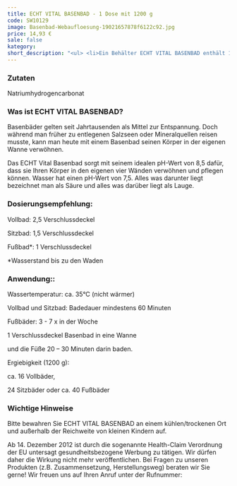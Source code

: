 ```yaml
---
title: ECHT VITAL BASENBAD - 1 Dose mit 1200 g
code: SW10129
image: Basenbad-Webaufloesung-19021657878f6122c92.jpg
price: 14,93 €
sale: false
kategory:
short_description: "<ul> <li>Ein Behälter ECHT VITAL BASENBAD enthält 1200 g – pH-Wert 8,5</li> <li>Herstellungsort Deutschland. Premiumqualität!  </li> <li>Enthält Natriumhydrogencarbonat</li> <li>Die jeweilige aktuelle Chargennummer sowie das Haltbarkeitsdatum finden Sie auf dem ECHT VITAL Produkt. </li> </ul>"
---
```


<h3>Zutaten</h3>

<p>

Natriumhydrogencarbonat

</p>

 

<h3>Was ist ECHT VITAL BASENBAD?</h3>

<p>

Basenbäder gelten seit Jahrtausenden als Mittel zur Entspannung. Doch während man früher zu entlegenen Salzseen oder Mineralquellen reisen musste, kann man heute mit einem Basenbad seinen Körper in der eigenen Wanne verwöhnen.

</p>

<p>

Das ECHT Vital Basenbad sorgt mit seinem idealen pH-Wert von 8,5 dafür, dass sie Ihren Körper in den eigenen vier Wänden verwöhnen und pflegen können. Wasser hat einen pH-Wert von 7,5. Alles was darunter liegt bezeichnet man als Säure und alles was darüber liegt als Lauge.

</p>

 

 

<h3>Dosierungsempfehlung:</h3>

<p>

Vollbad:               2,5 Verschlussdeckel

</p>

<p>

Sitzbad:               1,5 Verschlussdeckel

</p>

<p>

Fußbad*:                1 Verschlussdeckel

</p>

<p>

*Wasserstand bis zu den Waden

</p>

 

 

<h3>Anwendung::</h3>

<p>

Wassertemperatur: ca. 35°C (nicht wärmer)

</p>

<p>

Vollbad und Sitzbad: Badedauer mindestens 60 Minuten

</p>

<p>

Fußbäder: 3 - 7 x in der Woche

1 Verschlussdeckel Basenbad in eine Wanne

und die Füße 20 – 30 Minuten darin baden.

</p>

<p>

Ergiebigkeit (1200 g):

ca. 16 Vollbäder,

24 Sitzbäder oder ca. 40 Fußbäder

</p>

 

 

<h3>Wichtige Hinweise</h3>

<p>

Bitte bewahren Sie ECHT VITAL BASENBAD an einem kühlen/trockenen Ort und außerhalb der Reichweite von kleinen Kindern auf.</p>

<p>

Ab 14. Dezember 2012 ist durch die sogenannte Health-Claim Verordnung der EU untersagt gesundheitsbezogene Werbung zu tätigen. Wir dürfen daher die Wirkung nicht mehr veröffentlichen. Bei Fragen zu unseren Produkten (z.B. Zusammensetzung, Herstellungsweg) beraten wir Sie gerne! Wir freuen uns auf Ihren Anruf unter der Rufnummer:

</p>